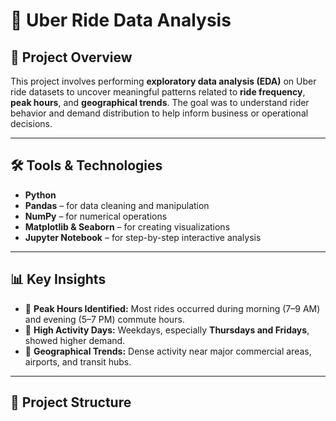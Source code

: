 
# 🚗 Uber Ride Data Analysis

## 📌 Project Overview  
This project involves performing **exploratory data analysis (EDA)** on Uber ride datasets to uncover meaningful patterns related to **ride frequency**, **peak hours**, and **geographical trends**. The goal was to understand rider behavior and demand distribution to help inform business or operational decisions.

---

## 🛠️ Tools & Technologies  
- **Python**  
- **Pandas** – for data cleaning and manipulation  
- **NumPy** – for numerical operations  
- **Matplotlib & Seaborn** – for creating visualizations  
- **Jupyter Notebook** – for step-by-step interactive analysis

---

## 📊 Key Insights  
- 🚦 **Peak Hours Identified:** Most rides occurred during morning (7–9 AM) and evening (5–7 PM) commute hours.  
- 📅 **High Activity Days:** Weekdays, especially **Thursdays and Fridays**, showed higher demand.  
- 📍 **Geographical Trends:** Dense activity near major commercial areas, airports, and transit hubs.

---

## 📁 Project Structure  
